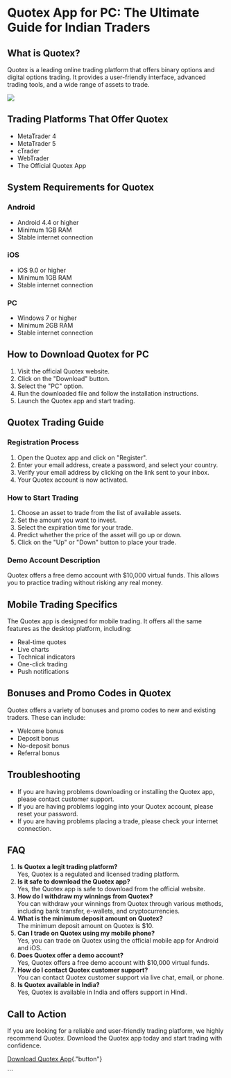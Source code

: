 # Quotex App for PC: The Ultimate Guide for Indian Traders

## What is Quotex?

Quotex is a leading online trading platform that offers binary options
and digital options trading. It provides a user-friendly interface,
advanced trading tools, and a wide range of assets to trade.

[![](https://static.quotex.io/files/5_en/300_250.jpg)](https://traff.sbs/brokerqxsignupf)

## Trading Platforms That Offer Quotex

-   MetaTrader 4
-   MetaTrader 5
-   cTrader
-   WebTrader
-   The Official Quotex App

## System Requirements for Quotex

### Android

-   Android 4.4 or higher
-   Minimum 1GB RAM
-   Stable internet connection

### iOS

-   iOS 9.0 or higher
-   Minimum 1GB RAM
-   Stable internet connection

### PC

-   Windows 7 or higher
-   Minimum 2GB RAM
-   Stable internet connection

## How to Download Quotex for PC

1.  Visit the official Quotex website.
2.  Click on the "Download" button.
3.  Select the "PC" option.
4.  Run the downloaded file and follow the installation instructions.
5.  Launch the Quotex app and start trading.

## Quotex Trading Guide

### Registration Process

1.  Open the Quotex app and click on "Register".
2.  Enter your email address, create a password, and select your
    country.
3.  Verify your email address by clicking on the link sent to your
    inbox.
4.  Your Quotex account is now activated.

### How to Start Trading

1.  Choose an asset to trade from the list of available assets.
2.  Set the amount you want to invest.
3.  Select the expiration time for your trade.
4.  Predict whether the price of the asset will go up or down.
5.  Click on the "Up" or "Down" button to place your trade.

### Demo Account Description

Quotex offers a free demo account with \$10,000 virtual funds. This
allows you to practice trading without risking any real money.

## Mobile Trading Specifics

The Quotex app is designed for mobile trading. It offers all the same
features as the desktop platform, including:

-   Real-time quotes
-   Live charts
-   Technical indicators
-   One-click trading
-   Push notifications

## Bonuses and Promo Codes in Quotex

Quotex offers a variety of bonuses and promo codes to new and existing
traders. These can include:

-   Welcome bonus
-   Deposit bonus
-   No-deposit bonus
-   Referral bonus

## Troubleshooting

-   If you are having problems downloading or installing the Quotex app,
    please contact customer support.
-   If you are having problems logging into your Quotex account, please
    reset your password.
-   If you are having problems placing a trade, please check your
    internet connection.

## FAQ

1.  **Is Quotex a legit trading platform?**\
    Yes, Quotex is a regulated and licensed trading platform.
2.  **Is it safe to download the Quotex app?**\
    Yes, the Quotex app is safe to download from the official website.
3.  **How do I withdraw my winnings from Quotex?**\
    You can withdraw your winnings from Quotex through various methods,
    including bank transfer, e-wallets, and cryptocurrencies.
4.  **What is the minimum deposit amount on Quotex?**\
    The minimum deposit amount on Quotex is \$10.
5.  **Can I trade on Quotex using my mobile phone?**\
    Yes, you can trade on Quotex using the official mobile app for
    Android and iOS.
6.  **Does Quotex offer a demo account?**\
    Yes, Quotex offers a free demo account with \$10,000 virtual funds.
7.  **How do I contact Quotex customer support?**\
    You can contact Quotex customer support via live chat, email, or
    phone.
8.  **Is Quotex available in India?**\
    Yes, Quotex is available in India and offers support in Hindi.

## Call to Action

If you are looking for a reliable and user-friendly trading platform, we
highly recommend Quotex. Download the Quotex app today and start trading
with confidence.

[Download Quotex
App](\%22https://traff.sbs/quotexonelink\%22){."button"}

\`\`\`

